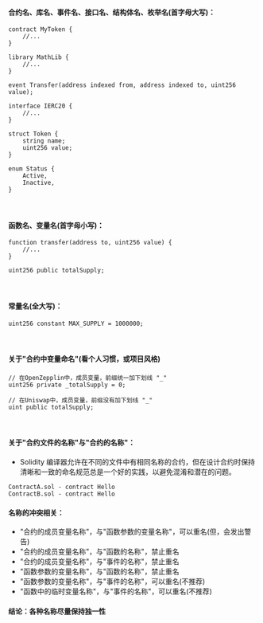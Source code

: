 
#### 合约名、库名、事件名、接口名、结构体名、枚举名(首字母大写)：
```
contract MyToken { 
    //...
}

library MathLib { 
    //...
}

event Transfer(address indexed from, address indexed to, uint256 value);

interface IERC20 { 
    //...
}

struct Token {
    string name; 
    uint256 value;
}

enum Status { 
    Active, 
    Inactive,
}
```

　

#### 函数名、变量名(首字母小写)：
```
function transfer(address to, uint256 value) { 
    //...
}

uint256 public totalSupply;
```

　

#### 常量名(全大写)：
```
uint256 constant MAX_SUPPLY = 1000000;
```

　

#### 关于"合约中变量命名"(看个人习惯，或项目风格)
```
// 在OpenZepplin中，成员变量，前缀统一加下划线 "_"
uint256 private _totalSupply = 0;

// 在Uniswap中，成员变量，前缀没有加下划线 "_"
uint public totalSupply;
```

　

#### 关于"合约文件的名称"与"合约的名称"：
- Solidity 编译器允许在不同的文件中有相同名称的合约，但在设计合约时保持清晰和一致的命名规范总是一个好的实践，以避免混淆和潜在的问题。
```
ContractA.sol - contract Hello
ContractB.sol - contract Hello
```

#### 名称的冲突相关：
- "合约的成员变量名称"，与"函数参数的变量名称"，可以重名(但，会发出警告)
- "合约的成员变量名称"，与"函数的名称"，禁止重名
- "合约的成员变量名称"，与"事件的名称"，禁止重名
- "函数参数的变量名称"，与"函数的名称"，禁止重名
- "函数参数的变量名称"，与"事件的名称"，可以重名(不推荐)
- "函数中的临时变量名称"，与"事件的名称"，可以重名(不推荐)
#### 结论：各种名称尽量保持独一性